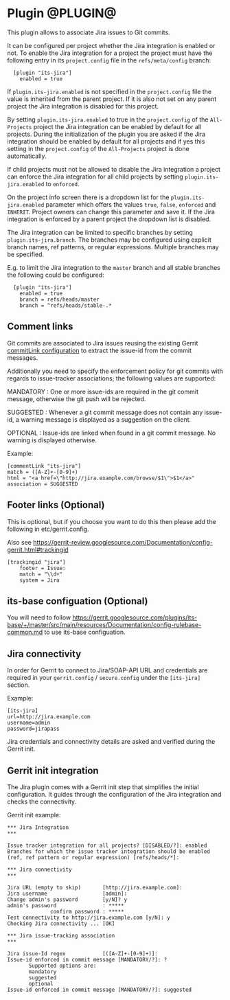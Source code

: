 Plugin @PLUGIN@
===============

This plugin allows to associate Jira issues to Git commits.

It can be configured per project whether the Jira integration is
enabled or not. To enable the Jira integration for a project the
project must have the following entry in its `project.config` file in
the `refs/meta/config` branch:

```
  [plugin "its-jira"]
    enabled = true
```

If `plugin.its-jira.enabled` is not specified in the `project.config` file
the value is inherited from the parent project. If it is also not set
on any parent project the Jira integration is disabled for this
project.

By setting `plugin.its-jira.enabled` to true in the `project.config` of the
`All-Projects` project the Jira integration can be enabled by default
for all projects. During the initialization of the plugin you are asked
if the Jira integration should be enabled by default for all projects
and if yes this setting in the `project.config` of the `All-Projects`
project is done automatically.

If child projects must not be allowed to disable the Jira integration
a project can enforce the Jira integration for all child projects by
setting `plugin.its-jira.enabled` to `enforced`.

On the project info screen there is a dropdown list for the
`plugin.its-jira.enabled` parameter which offers the values `true`,
`false`, `enforced` and `INHERIT`. Project owners can change this
parameter and save it. If the Jira integration is enforced by a parent
project the dropdown list is disabled.

The Jira integration can be limited to specific branches by setting
`plugin.its-jira.branch`. The branches may be configured using explicit
branch names, ref patterns, or regular expressions. Multiple branches
may be specified.

E.g. to limit the Jira integration to the `master` branch and all
stable branches the following could be configured:

```
  [plugin "its-jira"]
    enabled = true
    branch = refs/heads/master
    branch = ^refs/heads/stable-.*
```

Comment links
----------------

Git commits are associated to Jira issues reusing the existing Gerrit
[commitLink configuration][1] to extract the issue-id from the commit
messages.

[1]: ../../../Documentation/config-gerrit.html#__a_id_commentlink_a_section_commentlink

Additionally you need to specify the enforcement policy for git commits
with regards to issue-tracker associations; the following values are supported:

MANDATORY
:	 One or more issue-ids are required in the git commit message, otherwise
	 the git push will be rejected.

SUGGESTED
:	 Whenever a git commit message does not contain any issue-id,
	 a warning message is displayed as a suggestion on the client.

OPTIONAL
:	 Issue-ids are linked when found in a git commit message. No warning is
	 displayed otherwise.

Example:

    [commentLink "its-jira"]
    match = ([A-Z]+-[0-9]+)
    html = "<a href=\"http://jira.example.com/browse/$1\">$1</a>"
    association = SUGGESTED

Footer links (Optional)
----------------

This is optional, but if you choose you want to do this
then please add the following in etc/gerrit.config.

Also see
https://gerrit-review.googlesource.com/Documentation/config-gerrit.html#trackingid

    [trackingid "jira"]
        footer = Issue:
        match = "\\d+"
        system = Jira

its-base configuation (Optional)
---------------------

You will need to follow
https://gerrit.googlesource.com/plugins/its-base/+/master/src/main/resources/Documentation/config-rulebase-common.md
to use its-base configuation.

Jira connectivity
-----------------

In order for Gerrit to connect to Jira/SOAP-API URL and credentials
are required in your `gerrit.config` / `secure.config` under the
`[its-jira]` section.

Example:

    [its-jira]
    url=http://jira.example.com
    username=admin
    password=jirapass

Jira credentials and connectivity details are asked and verified during the Gerrit init.

Gerrit init integration
-----------------------

The Jira plugin comes with a Gerrit init step that simplifies the
initial configuration. It guides through the configuration of the Jira
integration and checks the connectivity.

Gerrit init example:

    *** Jira Integration
    ***

    Issue tracker integration for all projects? [DISABLED/?]: enabled
    Branches for which the issue tracker integration should be enabled (ref, ref pattern or regular expression) [refs/heads/*]:

    *** Jira connectivity
    ***

    Jira URL (empty to skip)       [http://jira.example.com]:
    Jira username                  [admin]:
    Change admin's password        [y/N]? y
    admin's password               : *****
                  confirm password : *****
    Test connectivity to http://jira.example.com [y/N]: y
    Checking Jira connectivity ... [OK]

    *** Jira issue-tracking association
    ***

    Jira issue-Id regex            [([A-Z]+-[0-9]+)]:
    Issue-id enforced in commit message [MANDATORY/?]: ?
           Supported options are:
           mandatory
           suggested
           optional
    Issue-id enforced in commit message [MANDATORY/?]: suggested

